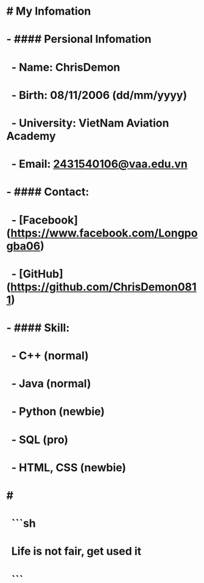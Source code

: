 # \# My Infomation

# \- #### Persional Infomation

# &nbsp; - Name: ChrisDemon    

# &nbsp; - Birth: 08/11/2006 (dd/mm/yyyy)  

# &nbsp; - University: VietNam Aviation Academy    

# &nbsp; - Email: 2431540106@vaa.edu.vn

# 

# \- #### Contact:

# &nbsp; - \[Facebook](https://www.facebook.com/Longpogba06)    

# &nbsp; - \[GitHub](https://github.com/ChrisDemon0811)

# 

# \- #### Skill:

# &nbsp; - C++ (normal)

# &nbsp; - Java (normal)

# &nbsp; - Python (newbie)

# &nbsp; - SQL (pro)

# &nbsp; - HTML, CSS (newbie)

# 

# \#

# &nbsp; ```sh

# &nbsp;   Life is not fair, get used  it

# &nbsp; ```



